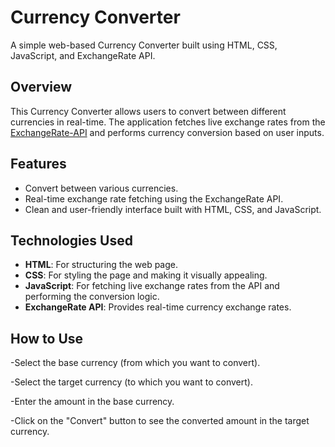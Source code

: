 # Currency Converter

A simple web-based Currency Converter built using HTML, CSS, JavaScript, and ExchangeRate API.

## Overview

This Currency Converter allows users to convert between different currencies in real-time. The application fetches live exchange rates from the [ExchangeRate-API](https://www.exchangerate-api.com/) and performs currency conversion based on user inputs.

## Features

- Convert between various currencies.
- Real-time exchange rate fetching using the ExchangeRate API.
- Clean and user-friendly interface built with HTML, CSS, and JavaScript.

## Technologies Used

- **HTML**: For structuring the web page.
- **CSS**: For styling the page and making it visually appealing.
- **JavaScript**: For fetching live exchange rates from the API and performing the conversion logic.
- **ExchangeRate API**: Provides real-time currency exchange rates.

## How to Use
-Select the base currency (from which you want to convert).

-Select the target currency (to which you want to convert).

-Enter the amount in the base currency.

-Click on the "Convert" button to see the converted amount in the target currency.
